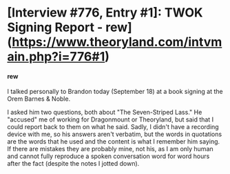# [Interview #776, Entry #1]: TWOK Signing Report - rew](https://www.theoryland.com/intvmain.php?i=776#1)

#### rew

I talked personally to Brandon today (September 18) at a book signing at the Orem Barnes & Noble.

I asked him two questions, both about "The Seven-Striped Lass." He "accused" me of working for Dragonmount or Theoryland, but said that I could report back to them on what he said. Sadly, I didn't have a recording device with me, so his answers aren't verbatim, but the words in quotations are the words that he used and the content is what I remember him saying. If there are mistakes they are probably mine, not his, as I am only human and cannot fully reproduce a spoken conversation word for word hours after the fact (despite the notes I jotted down).

